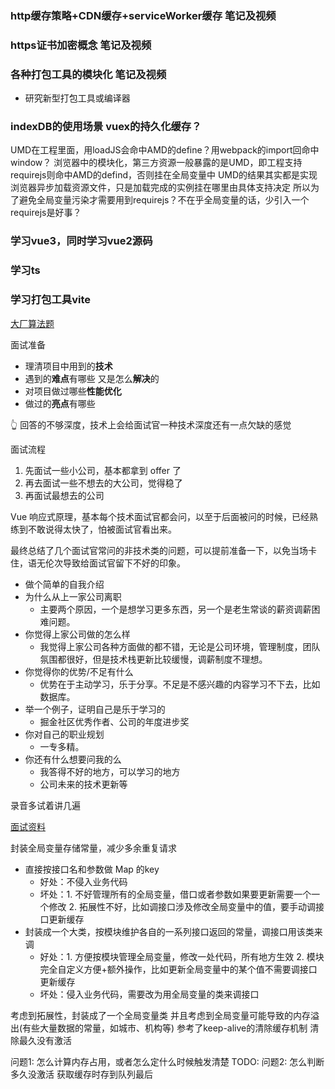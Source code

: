 ### http缓存策略+CDN缓存+serviceWorker缓存 笔记及视频

### https证书加密概念 笔记及视频

### 各种打包工具的模块化 笔记及视频
- 研究新型打包工具或编译器

### indexDB的使用场景 vuex的持久化缓存？

UMD在工程里面，用loadJS会命中AMD的define？用webpack的import回命中window？
浏览器中的模块化，第三方资源一般暴露的是UMD，即工程支持requirejs则命中AMD的defind，否则挂在全局变量中
UMD的结果其实都是实现浏览器异步加载资源文件，只是加载完成的实例挂在哪里由具体支持决定
所以为了避免全局变量污染才需要用到requirejs？不在乎全局变量的话，少引入一个requirejs是好事？


### 学习vue3，同时学习vue2源码

### 学习ts

### 学习打包工具vite



[大厂算法题](https://github.com/afatcoder/LeetcodeTop)

面试准备
- 理清项目中用到的**技术**
- 遇到的**难点**有哪些 又是怎么**解决**的
- 对项目做过哪些**性能优化**
- 做过的**亮点**有哪些

👆 回答的不够深度，技术上会给面试官一种技术深度还有一点欠缺的感觉

面试流程
1. 先面试一些小公司，基本都拿到 offer 了
2. 再去面试一些不想去的大公司，觉得稳了
3. 再面试最想去的公司

Vue 响应式原理，基本每个技术面试官都会问，以至于后面被问的时候，已经熟练到不敢说得太快了，怕被面试官看出来。


最终总结了几个面试官常问的非技术类的问题，可以提前准备一下，以免当场卡住，语无伦次导致给面试官留下不好的印象。

- 做个简单的自我介绍
- 为什么从上一家公司离职
  - 主要两个原因，一个是想学习更多东西，另一个是老生常谈的薪资调薪困难问题。
- 你觉得上家公司做的怎么样
  - 我觉得上家公司各种方面做的都不错，无论是公司环境，管理制度，团队氛围都很好，但是技术栈更新比较缓慢，调薪制度不理想。
- 你觉得你的优势/不足有什么
  - 优势在于主动学习，乐于分享。不足是不感兴趣的内容学习不下去，比如数据库。
- 举一个例子，证明自己是乐于学习的
  - 掘金社区优秀作者、公司的年度进步奖
- 你对自己的职业规划
  - 一专多精。
- 你还有什么想要问我的么
  - 我答得不好的地方，可以学习的地方
  - 公司未来的技术更新等


录音多试着讲几遍


[面试资料](https://github.rc1844.workers.dev/LiangJunrong/document-library/tree/master/系列-面试资料)





封装全局变量存储常量，减少多余重复请求
- 直接按接口名和参数做 Map 的key
  - 好处：不侵入业务代码
  - 坏处：1. 不好管理所有的全局变量，借口或者参数如果要更新需要一个一个修改 2. 拓展性不好，比如调接口涉及修改全局变量中的值，要手动调接口更新缓存
- 封装成一个大类，按模块维护各自的一系列接口返回的常量，调接口用该类来调
  - 好处：1. 方便按模块管理全局变量，修改一处代码，所有地方生效 2. 模块完全自定义方便+额外操作，比如更新全局变量中的某个值不需要调接口更新缓存
  - 坏处：侵入业务代码，需要改为用全局变量的类来调接口

考虑到拓展性，封装成了一个全局变量类
并且考虑到全局变量可能导致的内存溢出(有些大量数据的常量，如城市、机构等)
参考了keep-alive的清除缓存机制
清除最久没有激活

问题1: 怎么计算内存占用，或者怎么定什么时候触发清楚
TODO: 
问题2: 怎么判断多久没激活
获取缓存时存到队列最后